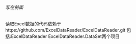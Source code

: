 ###### 写在前面
读取Excel数据的代码依赖于https://github.com/ExcelDataReader/ExcelDataReader.git
	包括:ExcelDataReader ExcelDataReader.DataSet两个项目